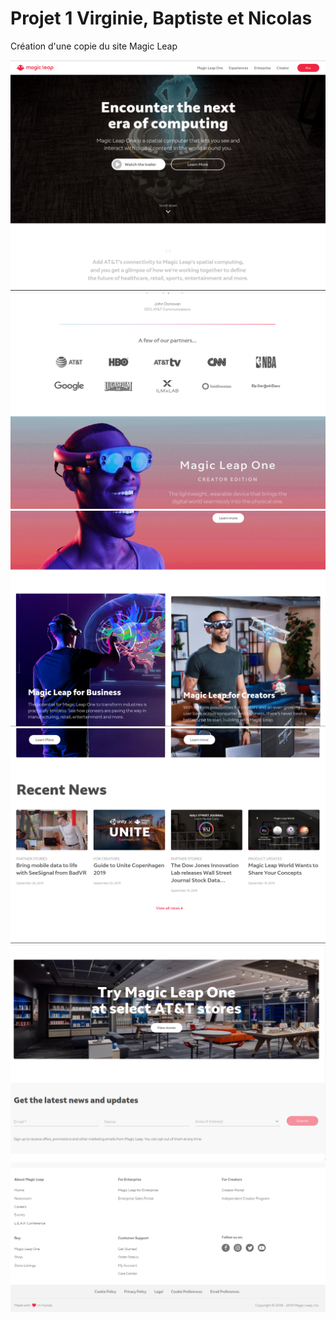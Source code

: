# Projet 1   Virginie, Baptiste et Nicolas
Création d'une copie du site Magic Leap

<img src="./img/magicleap1.png"> 
<img src="./img/magicleap2.png"> 
<img src="./img/magicleap3.png"> 
<img src="./img/magicleap4.png"> 
<img src="./img/magicleap5.png"> 
<img src="./img/magicleap6.png"> 
